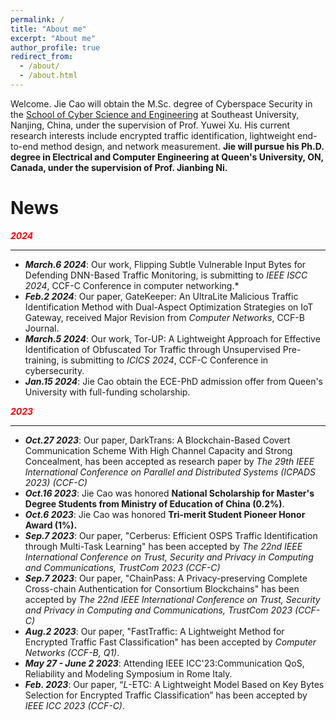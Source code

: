 ```yaml
---
permalink: /
title: "About me"
excerpt: "About me"
author_profile: true
redirect_from: 
  - /about/
  - /about.html
---
```


Welcome. Jie Cao will obtain the M.Sc. degree of Cyberspace Security in the [School of Cyber Science and Engineering](https://cyber.seu.edu.cn/) at Southeast University, Nanjing, China, under the supervision of Prof. Yuwei Xu. His current research interests include encrypted traffic identification, lightweight end-to-end method design, and network measurement. **Jie will pursue his Ph.D. degree in Electrical and Computer Engineering at Queen's University, ON, Canada, under the supervision of Prof. Jianbing Ni.**

# News
***<font color=red>2024</font>***

_________________

- ***March.6 2024***: Our work, Flipping Subtle Vulnerable Input Bytes for Defending DNN-Based Traffic Monitoring, is submitting to *IEEE ISCC 2024*, CCF-C Conference in computer networking.*
- ***Feb.2 2024***: Our paper, GateKeeper: An UltraLite Malicious Traffic Identification Method with Dual-Aspect Optimization Strategies on IoT Gateway, received Major Revision from *Computer Networks*, CCF-B Journal.
- ***March.5 2024***: Our work, Tor-UP: A Lightweight Approach for Effective Identification of Obfuscated Tor Traffic through Unsupervised Pre-training, is submitting to *ICICS 2024*, CCF-C Conference in cybersecurity.
- ***Jan.15 2024***: Jie Cao obtain the ECE-PhD admission offer from Queen's University with full-funding scholarship.

***<font color=red>2023</font>***

_________________

- ***Oct.27 2023***: Our paper, DarkTrans: A Blockchain-Based Covert Communication Scheme With High Channel Capacity and Strong Concealment, has been accepted as research paper by *The 29th IEEE International Conference on Parallel and Distributed Systems (ICPADS 2023) (CCF-C)*
- ***Oct.16 2023***: Jie Cao was honored **National Scholarship for Master's Degree Students from Ministry of Education of China (0.2%)**.
- ***Oct.6 2023***: Jie Cao was honored **Tri-merit Student Pioneer Honor Award (1%).**
- ***Sep.7 2023***: Our paper, "Cerberus: Efficient OSPS Traffic Identification through Multi-Task Learning" has been accepted by *The 22nd IEEE International Conference on Trust, Security and Privacy in Computing and Communications, TrustCom 2023 (CCF-C)*
- ***Sep.7 2023***: Our paper, "ChainPass: A Privacy-preserving Complete Cross-chain Authentication for Consortium Blockchains" has been accepted by *The 22nd IEEE International Conference on Trust, Security and Privacy in Computing and Communications, TrustCom 2023 (CCF-C)*
- ***Aug.2 2023***: Our paper, "FastTraffic: A Lightweight Method for Encrypted Traffic Fast Classification" has been accepted by *Computer Networks (CCF-B, Q1)*.
- ***May 27 - June 2 2023***: Attending IEEE ICC'23:Communication QoS, Reliability and Modeling Symposium in Rome Italy.
- ***Feb. 2023***: Our paper, “$L$-ETC: A Lightweight Model Based on Key Bytes Selection for Encrypted Traffic Classification” has been accepted by *IEEE ICC 2023 (CCF-C)*.
